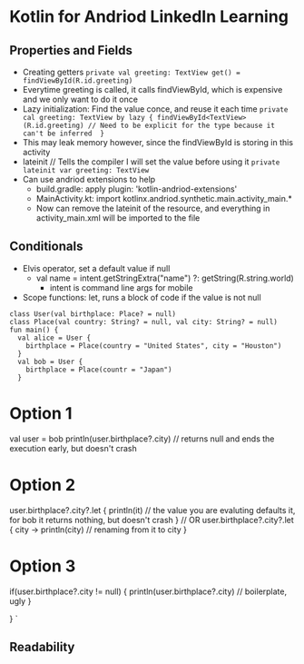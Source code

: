 # Kotlin for Andriod LinkedIn Learning

## Properties and Fields
- Creating getters
`
private val greeting: TextView
  get() = findViewById(R.id.greeting)
`
-  Everytime greeting is called, it calls findViewById, which is expensive and we only want to do it once
-  Lazy initialization: Find the value conce, and reuse it each time
`
private cal greeting: TextView by lazy {
  findViewById<TextView>(R.id.greeting) // Need to be explicit for the type because it can't be inferred 
}
`
  - This may leak memory however, since the findViewById is storing in this activity
- lateinit // Tells the compiler I will set the value before using it
` private lateinit var greeting: TextView `
- Can use andriod extensions to help
  - build.gradle: apply plugin: 'kotlin-andriod-extensions'
  - MainActivity.kt: import kotlinx.andriod.synthetic.main.activity_main.*
  - Now can remove the lateinit of the resource, and everything in activity_main.xml will be imported to the file
 
## Conditionals
- Elvis operator, set a default value if null
  - val name = intent.getStringExtra("name") ?: getString(R.string.world)
    - intent is command line args for mobile
- Scope functions: let, runs a block of code if the value is not null
```
class User(val birthplace: Place? = null)
class Place(val country: String? = null, val city: String? = null)
fun main() {
  val alice = User {
    birthplace = Place(country = "United States", city = "Houston")
  }
  val bob = User {
    birthplace = Place(countr = "Japan")
  }
```
  # Option 1
  val user = bob
  println(user.birthplace?.city) // returns null and ends the execution early, but doesn't crash
  # Option 2
  user.birthplace?.city?.let {
    println(it) // the value you are evaluting defaults it, for bob it returns nothing, but doesn't crash
  }
  // OR
  user.birthplace?.city?.let { city ->
    println(city) // renaming from it to city
  }
  # Option 3
  if(user.birthplace?.city != null) {
    println(user.birthplace?.city) // boilerplate, ugly
  }
  
}
`
## Readability 

##
